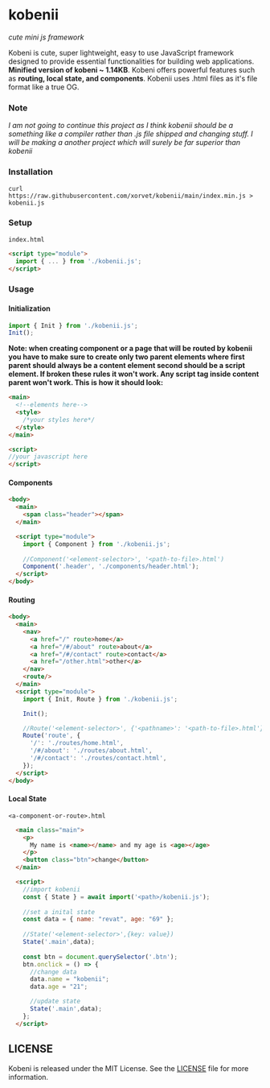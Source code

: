 # kobenii

*cute mini js framework*

Kobeni is cute, super lightweight, easy to use JavaScript framework designed to provide essential functionalities for building web applications. **Minified version of kobeni ~ 1.14KB**. Kobeni offers powerful features such as **routing, local state, and components**. Kobenii uses .html files as it's file format like a true OG.

### Note
*I am not going to continue this project as I think kobenii should be a something like a compiler rather than .js file shipped and changing stuff. I will be making a another project which will surely be far superior than kobenii*

### Installation

```
curl https://raw.githubusercontent.com/xorvet/kobenii/main/index.min.js > kobenii.js
```

### Setup
`index.html`
```html
<script type="module">
  import { ... } from './kobenii.js';
</script>
```

### Usage

#### Initialization
```javascript
import { Init } from './kobenii.js';
Init();
```

**Note: when creating component or a page that will be routed by kobenii you have to make sure to create only two parent elements where first parent should always be a content element second should be a script element. If broken these rules it won't work. Any script tag inside content parent won't work. This is how it should look:**
```html
<main>
  <!--elements here-->
  <style>
    /*your styles here*/
  </style>
</main>

<script>
//your javascript here
</script>
```

#### Components
```html
<body>
  <main>
    <span class="header"></span>
  </main>

  <script type="module">
    import { Component } from './kobenii.js'; 
    
    //Component('<element-selector>', '<path-to-file>.html')
    Component('.header', './components/header.html');
  </script>
</body>
```

#### Routing
```html
<body>
  <main>
    <nav>
      <a href="/" route>home</a>
      <a href="/#/about" route>about</a>
      <a href="/#/contact" route>contact</a>
      <a href="/other.html">other</a>
    </nav>
    <route/>
  </main>
  <script type="module">
    import { Init, Route } from './kobenii.js';

    Init();

    //Route('<element-selector>', {'<pathname>': '<path-to-file>.html'})
    Route('route', {
      '/': './routes/home.html',
      '/#/about': './routes/about.html',
      '/#/contact': './routes/contact.html',
    });
  </script>
</body>
```

#### Local State
`<a-component-or-route>.html`
```html
  <main class="main">
    <p>
      My name is <name></name> and my age is <age></age>
    </p>
    <button class="btn">change</button>
  </main>

  <script>
    //import kobenii
    const { State } = await import('<path>/kobenii.js');
    
    //set a inital state
    const data = { name: "revat", age: "69" };
    
    //State('<element-selector>',{key: value})
    State('.main',data);
    
    const btn = document.querySelector('.btn');
    btn.onclick = () => {
      //change data
      data.name = "kobenii";
      data.age = "21";

      //update state
      State('.main',data);
    };  
  </script>
```


## LICENSE
Kobeni is released under the MIT License. See the [LICENSE](LICENSE) file for more information.
